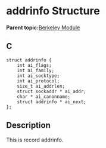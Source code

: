 # addrinfo Structure

**Parent topic:**[Berkeley Module](GUID-5F35C98C-EC8E-40FF-9B62-3B31D508F820.md)

## C

```
struct addrinfo {
    int ai_flags;
    int ai_family;
    int ai_socktype;
    int ai_protocol;
    size_t ai_addrlen;
    struct sockaddr * ai_addr;
    char * ai_canonname;
    struct addrinfo * ai_next;
};
```

## Description

This is record addrinfo.

